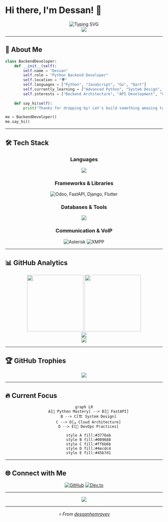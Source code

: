 # Hi there, I'm Dessan! 👋

<div align="center">
  <img src="https://readme-typing-svg.herokuapp.com?font=Fira+Code&size=32&duration=2800&pause=2000&color=A9FEF7&center=true&vCenter=true&width=940&lines=Backend+Developer;Python+Enthusiast;Open+Source+Contributor;Always+Learning+New+Technologies" alt="Typing SVG" />
</div>

<div align="center">
  <img src="https://komarev.com/ghpvc/?username=dessanhemrayev&style=for-the-badge&color=0891b2&labelColor=1c1917" />
</div>

---

## 🚀 About Me

```python
class BackendDeveloper:
    def __init__(self):
        self.name = "Dessan"
        self.role = "Python Backend Developer"
        self.location = "🌍"
        self.languages = ["Python", "JavaScript", "Go", "Dart"]
        self.currently_learning = ["Advanced Python", "System Design", "DevOps"]
        self.interests = ["Backend Architecture", "API Development", "Cloud Computing", "SIP/VOIP"]
    
    def say_hi(self):
        print("Thanks for dropping by! Let's build something amazing together.")

me = BackendDeveloper()
me.say_hi()
```

---

## 🛠️ Tech Stack

<div align="center">

### Languages
<p>
  <img src="https://skillicons.dev/icons?i=python,js,go,dart,bash,html" />
</p>

### Frameworks & Libraries
<p>
  <img src="https://skillicons.dev/icons?i=odoo,fastapi,django,flutter" alt="Odoo, FastAPI, Django, Flutter" />
</p>

### Databases & Tools
<p>
  <img src="https://skillicons.dev/icons?i=postgresql,git,docker,aws,linux" />
</p>

### Communication & VoIP
<p>
  <img src="https://img.shields.io/badge/Asterisk-FF6600?style=for-the-badge&logo=asterisk&logoColor=white" alt="Asterisk" />
  <img src="https://img.shields.io/badge/XMPP-007BFF?style=for-the-badge&logo=xmpp&logoColor=white" alt="XMPP" />
</p>

</div>

---

## 📊 GitHub Analytics

<div align="center">
  <img height="180em" src="https://github-readme-stats.vercel.app/api?username=dessanhemrayev&show_icons=true&theme=tokyonight&include_all_commits=true&count_private=true&hide_border=true"/>
  <img height="180em" src="https://github-readme-stats.vercel.app/api/top-langs/?username=dessanhemrayev&layout=compact&langs_count=8&theme=tokyonight&hide_border=true"/>
</div>

<div align="center">
  <img src="https://github-readme-streak-stats.herokuapp.com/?user=dessanhemrayev&theme=tokyonight&hide_border=true" />
</div>


<div align="center">
  <img src="https://github-readme-activity-graph.vercel.app/graph?username=dessanhemrayev&theme=tokyo-night&hide_border=true&area=true" />
</div>

---

## 🏆 GitHub Trophies

<div align="center">
  <img src="https://github-profile-trophy.vercel.app/?username=dessanhemrayev&theme=tokyonight&no-frame=true&no-bg=true&margin-w=4&row=1" />
</div>

---

## 🔥 Current Focus

<div align="center">

```mermaid
graph LR
    A[🐍 Python Mastery] --> B[🚀 FastAPI]
    B --> C[🏗️ System Design]
    C --> D[☁️ Cloud Architecture]
    D --> E[🔧 DevOps Practices]
    
    style A fill:#3776ab
    style B fill:#009688
    style C fill:#ff6b6b
    style D fill:#4ecdc4
    style E fill:#45b7d1
```

</div>

---

## 🌐 Connect with Me

<div align="center">
  
[![GitHub](https://img.shields.io/badge/GitHub-%2312100E.svg?&style=for-the-badge&logo=github&logoColor=white)](https://github.com/dessanhemrayev)
[![Dev.to](https://img.shields.io/badge/dev.to-0A0A0A?style=for-the-badge&logo=devdotto&logoColor=white)](https://dev.to/dessanhemrayev)

</div>

---

<div align="center">
  <img src="https://capsule-render.vercel.app/api?type=waving&color=gradient&height=100&section=footer&width=100%&fontColor=ffffff&text=Thanks%20for%20visiting!&fontSize=16&fontAlignY=75&desc=Let's%20connect%20and%20build%20something%20amazing%20together&descAlignY=55&descAlign=50" />
</div>

---

<div align="center">
  <i>⭐️ From <a href="https://github.com/dessanhemrayev">dessanhemrayev</a></i>
</div>
